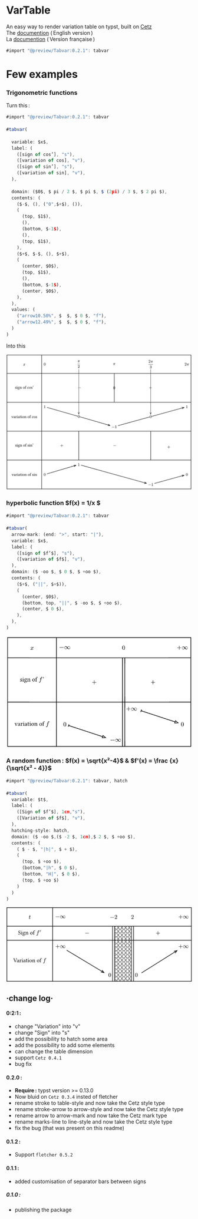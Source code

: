 # VarTable 

An easy way to render variation table on typst, built on [Cetz](https://github.com/cetz-package/cetz)\
The [documention](https://github.com/Le-foucheur/Typst-VarTable/blob/main/documentation.pdf) ( English version )\
La [documention](https://github.com/Le-foucheur/Typst-VarTable/blob/main/documentationVF.pdf) ( Version française )


```js
#import "@preview/Tabvar:0.2.1": tabvar
```
# Few examples

### Trigonometric functions
Turn this :
```js
#import "@preview/Tabvar:0.2.1": tabvar

#tabvar(

  variable: $x$,
  label: (
    ([sign of cos’], "s"),
    ([variation of cos], "v"),
    ([sign of sin’], "s"),
    ([variation of sin], "v"),
  ),

  domain: ($0$, $ pi / 2 $, $ pi $, $ (2pi) / 3 $, $ 2 pi $),
  contents: (
    ($-$, (), ("0",$+$), ()),
    (
      (top, $1$),
      (),
      (bottom, $-1$),
      (),
      (top, $1$),
    ),
    ($+$, $-$, (), $+$),
    (
      (center, $0$),
      (top, $1$),
      (),
      (bottom, $-1$),
      (center, $0$),
    ),
  ),
  values: (
    ("arrow10.50%", $  $, $ 0 $, "f"),
    ("arrow12.49%", $  $, $ 0 $, "f"),
  )
)
```
Into this

![trigonometric function](./examples/trigonometricFunction.png)

### hyperbolic function $f(x) = 1/x $

```js
#import "@preview/Tabvar:0.2.1": tabvar

#tabvar(
  arrow-mark: (end: ">", start: "|"),
  variable: $x$,
  label: (
    ([sign of $f’$], "s"),
    ([variation of $f$], "v"),
  ),
  domain: ($ -oo $, $ 0 $, $ +oo $),
  contents: (
    ($+$, ("||", $+$)),
    (
      (center, $0$),
      (bottom, top, "||", $ -oo $, $ +oo $),
      (center, $ 0 $),
    ),
  ),
)
```
![hyperbolic function](./examples/hyperbolicFunction.png)

### A random function : $f(x) = \sqrt{x²-4}$ & $f'(x) = \frac {x} {\sqrt{x² - 4}}$

```js
#import "@preview/Tabvar:0.2.1": tabvar, hatch

#tabvar(
  variable: $t$,
  label: (
    ([Sign of $f’$], 1cm,"s"),
    ([Variation of $f$], "v"),
  ),
  hatching-style: hatch,
  domain: ($ -oo $,($ -2 $, 1cm),$ 2 $, $ +oo $),
  contents: (
    ( $ - $, "|h|", $ + $), 
    (
      (top, $ +oo $),
      (bottom,"|h", $ 0 $), 
      (bottom, "H|", $ 0 $),
      (top, $ +oo $)
    )
  )
)
```

![random function](./examples/randomFunction.png)

## ·change log·

#### 0:2:1 :
- change "Variation" into "v"
- change "Sign" into "s"
- add the possibility to hatch some area 
- add the possibility to add some elements
- can change the table dimension
- support `Cetz 0.4.1`
- bug fix

#### 0.2.0 :
- **Require :** typst version >= 0.13.0
- Now bluid on `Cetz 0.3.4` insted of fletcher
- rename stroke to table-style and now take the Cetz style type
- rename stroke-arrow to arrow-style and now take the Cetz style type
- rename arrow to arrow-mark and now take the Cetz mark type
- rename marks-line to line-style and now take the Cetz style type
- fix the bug (that was present on this readme)

#### 0.1.2 :
- Support `fletcher 0.5.2`

#### 0.1.1 :
- added customisation of separator bars between signs

##### 0.1.0 :
- publishing the package
